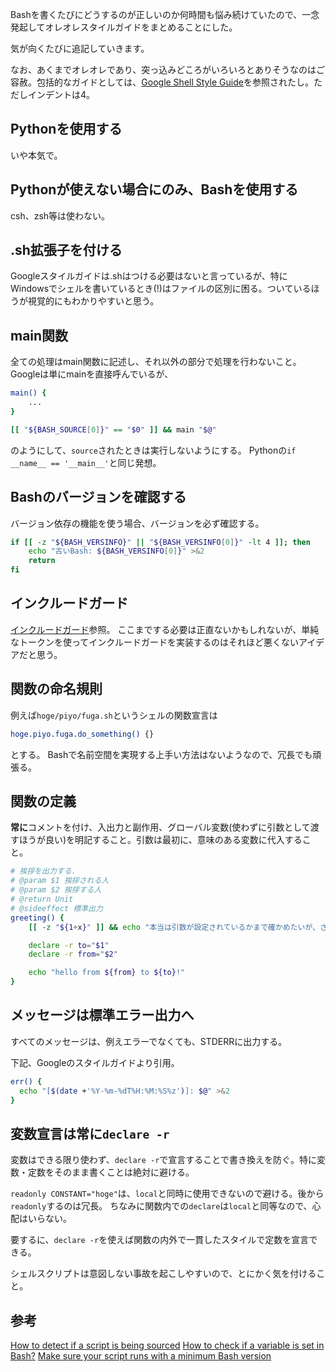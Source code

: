 Bashを書くたびにどうするのが正しいのか何時間も悩み続けていたので、一念発起してオレオレスタイルガイドをまとめることにした。

気が向くたびに追記していきます。

なお、あくまでオレオレであり、突っ込みどころがいろいろとありそうなのはご容赦。包括的なガイドとしては、[Google Shell Style Guide](https://google.github.io/styleguide/shell.xml)を参照されたし。ただしインデントは4。


## Pythonを使用する

いや本気で。


## Pythonが使えない場合にのみ、Bashを使用する

csh、zsh等は使わない。


## .sh拡張子を付ける
Googleスタイルガイドは.shはつける必要はないと言っているが、特にWindowsでシェルを書いているとき(!)はファイルの区別に困る。ついているほうが視覚的にもわかりやすいと思う。


## main関数

全ての処理はmain関数に記述し、それ以外の部分で処理を行わないこと。
Googleは単にmainを直接呼んでいるが、
```bash
main() {
    ...
}

[[ "${BASH_SOURCE[0]}" == "$0" ]] && main "$@"
```
のようにして、`source`されたときは実行しないようにする。
Pythonの`if __name__ == '__main__'`と同じ発想。


## Bashのバージョンを確認する
バージョン依存の機能を使う場合、バージョンを必ず確認する。

```bash
if [[ -z "${BASH_VERSINFO}" || "${BASH_VERSINFO[0]}" -lt 4 ]]; then
    echo "古いBash: ${BASH_VERSINFO[0]}" >&2
    return
fi
```


## インクルードガード

[インクルードガード](includeguard)参照。
ここまでする必要は正直ないかもしれないが、単純なトークンを使ってインクルードガードを実装するのはそれほど悪くないアイデアだと思う。


## 関数の命名規則

例えば`hoge/piyo/fuga.sh`というシェルの関数宣言は
```bash
hoge.piyo.fuga.do_something() {}
```
とする。
Bashで名前空間を実現する上手い方法はないようなので、冗長でも頑張る。


## 関数の定義

**常に**コメントを付け、入出力と副作用、グローバル変数(使わずに引数として渡すほうが良い)を明記すること。引数は最初に、意味のある変数に代入すること。

```bash
# 挨拶を出力する.
# @param $1 挨拶される人
# @param $2 挨拶する人
# @return Unit
# @sideeffect 標準出力
greeting() {
    [[ -z "${1+x}" ]] && echo "本当は引数が設定されているかまで確かめたいが、さすがに面倒すぎる"

    declare -r to="$1"
    declare -r from="$2"

    echo "hello from ${from} to ${to}!"
}
```


## メッセージは標準エラー出力へ

すべてのメッセージは、例えエラーでなくても、STDERRに出力する。

下記、Googleのスタイルガイドより引用。
```bash
err() {
  echo "[$(date +'%Y-%m-%dT%H:%M:%S%z')]: $@" >&2
}
```


## 変数宣言は常に`declare -r`

変数はできる限り使わず、`declare -r`で宣言することで書き換えを防ぐ。特に変数・定数をそのまま書くことは絶対に避ける。

`readonly CONSTANT="hoge"`は、`local`と同時に使用できないので避ける。後から`readonly`するのは冗長。
ちなみに関数内での`declare`は`local`と同等なので、心配はいらない。

要するに、`declare -r`を使えば関数の内外で一貫したスタイルで定数を宣言できる。

シェルスクリプトは意図しない事故を起こしやすいので、とにかく気を付けること。


## 参考
[How to detect if a script is being sourced](https://stackoverflow.com/q/2683279)
[How to check if a variable is set in Bash?](https://stackoverflow.com/q/3601515)
[Make sure your script runs with a minimum Bash version](http://www.commandlinefu.com/commands/view/7962/make-sure-your-script-runs-with-a-minimum-bash-version)
